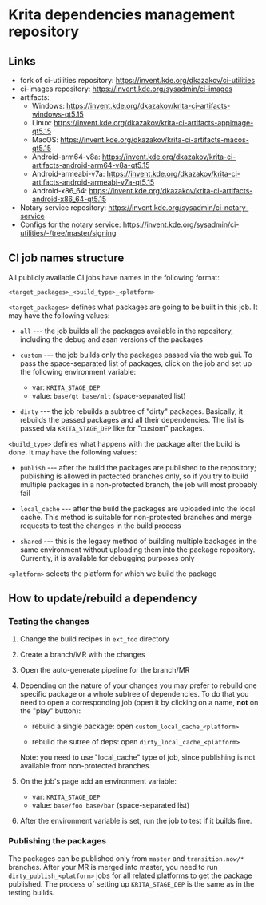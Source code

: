 # Krita dependencies management repository

## Links

* fork of ci-utilities repository: https://invent.kde.org/dkazakov/ci-utilities
* ci-images repository: https://invent.kde.org/sysadmin/ci-images
* artifacts:
    * Windows: https://invent.kde.org/dkazakov/krita-ci-artifacts-windows-qt5.15
    * Linux: https://invent.kde.org/dkazakov/krita-ci-artifacts-appimage-qt5.15
    * MacOS: https://invent.kde.org/dkazakov/krita-ci-artifacts-macos-qt5.15
    * Android-arm64-v8a: https://invent.kde.org/dkazakov/krita-ci-artifacts-android-arm64-v8a-qt5.15
    * Android-armeabi-v7a: https://invent.kde.org/dkazakov/krita-ci-artifacts-android-armeabi-v7a-qt5.15
    * Android-x86_64: https://invent.kde.org/dkazakov/krita-ci-artifacts-android-x86_64-qt5.15
* Notary service repository: https://invent.kde.org/sysadmin/ci-notary-service
* Configs for the notary service: https://invent.kde.org/sysadmin/ci-utilities/-/tree/master/signing

## CI job names structure

All publicly available CI jobs have names in the following format:

```
<target_packages>_<build_type>_<platform>
```

`<target_packages>` defines what packages are going to be built in this job. It may have the following values:

* `all` --- the job builds all the packages available in the repository, including the debug and asan versions of the packages

* `custom` --- the job builds only the packages passed via the web gui. To pass the space-separated list of packages, click on the job and set up the following environment variable:

    * var: `KRITA_STAGE_DEP`
    * value: `base/qt base/mlt` (space-separated list)

* `dirty` --- the job rebuilds a subtree of "dirty" packages. Basically, it rebuilds the passed packages and all their dependencies. The list is passed via `KRITA_STAGE_DEP` like for "custom" packages.

`<build_type>` defines what happens with the package after the build is done. It may have the following values:

* `publish` --- after the build the packages are published to the repository; publishing is allowed in protected branches only, so if you try to build multiple packages in a non-protected branch, the job will most probably fail

* `local_cache` --- after the build the packages are uploaded into the local cache. This method is suitable for non-protected branches and merge requests to test the changes in the build process

* `shared` --- this is the legacy method of building multiple backages in the same environment without uploading them into the package repository. Currently, it is available for debugging purposes only

`<platform>` selects the platform for which we build the package

## How to update/rebuild a dependency

### Testing the changes

1) Change the build recipes in `ext_foo` directory
2) Create a branch/MR with the changes
3) Open the auto-generate pipeline for the branch/MR
4) Depending on the nature of your changes you may prefer to rebuild one specific package or a whole subtree of dependencies. To do that you need to open a corresponding job (open it by clicking on a name, **not** on the "play" button):

    * rebuild a single package: open `custom_local_cache_<platform>`

    * rebuild the sutree of deps: open `dirty_local_cache_<platform>`

    Note: you need to use "local_cache" type of job, since publishing is not available from non-protected branches.

5) On the job's page add an environment variable:

    * var: `KRITA_STAGE_DEP`
    * value: `base/foo base/bar` (space-separated list)

6) After the environment variable is set, run the job to test if it builds fine.

### Publishing the packages

The packages can be published only from `master` and `transition.now/*` branches. After your MR is merged into master, you need to run `dirty_publish_<platform>` jobs for all related platforms to get the package published. The process of setting up `KRITA_STAGE_DEP` is the same as in the testing builds.
